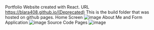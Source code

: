 Portfolio Website created with React. URL https://blara408.github.io/(Deprecated)
This is the build folder that was hosted on github pages.
Home Screen
![image](https://github.com/BLara408/Blara408.github.io/assets/24239807/a839ed47-1a2f-4625-9916-7e0bd7a11c9d)
About Me and Form Application
![image](https://github.com/BLara408/Blara408.github.io/assets/24239807/a8062002-d743-4237-89dd-11c370090b08)
Source Code Pages
![image](https://github.com/BLara408/Blara408.github.io/assets/24239807/91e4eea9-425a-47e7-9420-fad1a0d4e8ed)

